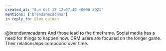 ```yaml
---
created_at: "Sun Oct 17 12:07:40 +0000 2021"
mentions: ['brendanmcadams']
in_reply_to: @leo_guinan
---
```


@brendanmcadams And those lead to the timeframe. Social media has a need for things to happen now. CRM users are focused on the longer game. Their relationships compound over time.
